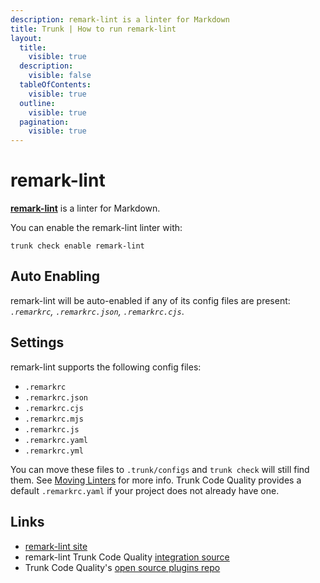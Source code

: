 ```yaml
---
description: remark-lint is a linter for Markdown
title: Trunk | How to run remark-lint
layout:
  title:
    visible: true
  description:
    visible: false
  tableOfContents:
    visible: true
  outline:
    visible: true
  pagination:
    visible: true
---
```


# remark-lint

[**remark-lint**](https://github.com/remarkjs/remark-lint#readme) is a linter for Markdown.

You can enable the remark-lint linter with:

```shell
trunk check enable remark-lint
```

## Auto Enabling

remark-lint will be auto-enabled if any of its config files are present: *`.remarkrc`, `.remarkrc.json`, `.remarkrc.cjs`*.

## Settings

remark-lint supports the following config files:
* `.remarkrc`
* `.remarkrc.json`
* `.remarkrc.cjs`
* `.remarkrc.mjs`
* `.remarkrc.js`
* `.remarkrc.yaml`
* `.remarkrc.yml`

You can move these files to `.trunk/configs` and `trunk check` will still find them. See [Moving Linters](../configure-linters#moving-linters) for more info.
Trunk Code Quality provides a default `.remarkrc.yaml` if your project does not already have one.



## Links

- [remark-lint site](https://github.com/remarkjs/remark-lint#readme)
- remark-lint Trunk Code Quality [integration source](https://github.com/trunk-io/plugins/tree/main/linters/remark-lint)
- Trunk Code Quality's [open source plugins repo](https://github.com/trunk-io/plugins/tree/main)
